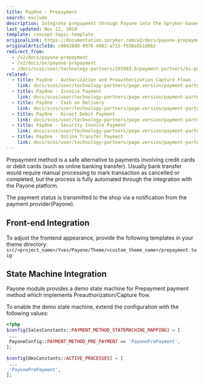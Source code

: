 ```yaml
---
title: PayOne - Prepayment
search: exclude
description: Integrate prepayment through Payone into the Spryker-based shop.
last_updated: Nov 22, 2019
template: concept-topic-template
originalLink: https://documentation.spryker.com/v2/docs/payone-prepayment
originalArticleId: c80420d9-8976-4982-a715-f938a5b1d062
redirect_from:
  - /v2/docs/payone-prepayment
  - /v2/docs/en/payone-prepayment
  - /docs/scos/user/technology-partners/201903.0/payment-partners/bs-payone/legacy-demoshop-integration/payone-prepayment.html
related:
  - title: PayOne - Authorization and Preauthorization Capture Flows
    link: docs/scos/user/technology-partners/page.version/payment-partners/bs-payone/legacy-demoshop-integration/payone-authorization-and-preauthorization-capture-flows.html
  - title: PayOne - Invoice Payment
    link: docs/scos/user/technology-partners/page.version/payment-partners/bs-payone/legacy-demoshop-integration/payone-payment-methods/payone-invoice-payment.html
  - title: PayOne - Cash on Delivery
    link: docs/scos/user/technology-partners/page.version/payment-partners/bs-payone/scos-integration/payone-cash-on-delivery.html
  - title: PayOne - Direct Debit Payment
    link: docs/scos/user/technology-partners/page.version/payment-partners/bs-payone/legacy-demoshop-integration/payone-payment-methods/payone-direct-debit-payment.html
  - title: PayOne - Security Invoice Payment
    link: docs/scos/user/technology-partners/page.version/payment-partners/bs-payone/legacy-demoshop-integration/payone-payment-methods/payone-security-invoice-payment.html
  - title: PayOne - Online Transfer Payment
    link: docs/scos/user/technology-partners/page.version/payment-partners/bs-payone/legacy-demoshop-integration/payone-payment-methods/payone-online-transfer-payment.html
---
```


Prepayment method is a safe alternative to payments involving credit cards or debit cards (such as online banking transfer). Usually bank transfer would require manual processing to mark transaction as cancelled or completed, but the process is fully automated through the integration with the Payone platform.

The payment status is transmitted to the shop via a notification from the payment provider(Payone).

## Front-end Integration
To adjust the frontend appearance, provide the following templates in your theme directory:
`src/<project_name>/Yves/Payone/Theme/<custom_theme_name>/prepayment.twig`

## State Machine Integration
Payone module provides a demo state machine for Prepayment payment method which implements Preauthorization/Capture flow.

To enable the demo state machine, extend the configuration with the following values:

```php
<?php
$config[SalesConstants::PAYMENT_METHOD_STATEMACHINE_MAPPING] = [
 ...
 PayoneConfig::PAYMENT_METHOD_PRE_PAYMENT => 'PayonePrePayment',
];

$config[OmsConstants::ACTIVE_PROCESSES] = [
 ...
 'PayonePrePayment',
];
```
